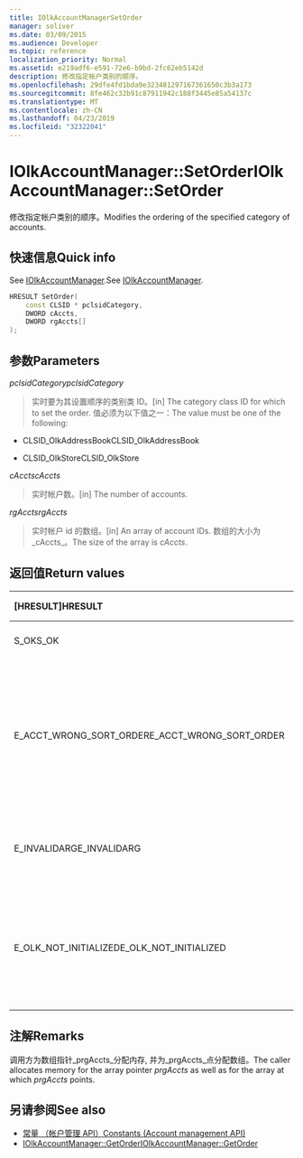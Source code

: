 ```yaml
---
title: IOlkAccountManagerSetOrder
manager: soliver
ms.date: 03/09/2015
ms.audience: Developer
ms.topic: reference
localization_priority: Normal
ms.assetid: e219adf6-e591-72e6-b9bd-2fc62eb5142d
description: 修改指定帐户类别的顺序。
ms.openlocfilehash: 29dfe4fd1bda9e323481297167361650c3b3a173
ms.sourcegitcommit: 8fe462c32b91c87911942c188f3445e85a54137c
ms.translationtype: MT
ms.contentlocale: zh-CN
ms.lasthandoff: 04/23/2019
ms.locfileid: "32322041"
---
```

# <a name="iolkaccountmanagersetorder"></a><span data-ttu-id="81307-103">IOlkAccountManager::SetOrder</span><span class="sxs-lookup"><span data-stu-id="81307-103">IOlkAccountManager::SetOrder</span></span>

<span data-ttu-id="81307-104">修改指定帐户类别的顺序。</span><span class="sxs-lookup"><span data-stu-id="81307-104">Modifies the ordering of the specified category of accounts.</span></span>
  
## <a name="quick-info"></a><span data-ttu-id="81307-105">快速信息</span><span class="sxs-lookup"><span data-stu-id="81307-105">Quick info</span></span>

<span data-ttu-id="81307-106">See [IOlkAccountManager](iolkaccountmanager.md).</span><span class="sxs-lookup"><span data-stu-id="81307-106">See [IOlkAccountManager](iolkaccountmanager.md).</span></span>
  
```cpp
HRESULT SetOrder(
    const CLSID * pclsidCategory,
    DWORD cAccts,
    DWORD rgAccts[]
);

```

## <a name="parameters"></a><span data-ttu-id="81307-107">参数</span><span class="sxs-lookup"><span data-stu-id="81307-107">Parameters</span></span>

<span data-ttu-id="81307-108">_pclsidCategory_</span><span class="sxs-lookup"><span data-stu-id="81307-108">_pclsidCategory_</span></span>
  
> <span data-ttu-id="81307-109">实时要为其设置顺序的类别类 ID。</span><span class="sxs-lookup"><span data-stu-id="81307-109">[in] The category class ID for which to set the order.</span></span> <span data-ttu-id="81307-110">值必须为以下值之一：</span><span class="sxs-lookup"><span data-stu-id="81307-110">The value must be one of the following:</span></span>
    
   - <span data-ttu-id="81307-111">CLSID_OlkAddressBook</span><span class="sxs-lookup"><span data-stu-id="81307-111">CLSID_OlkAddressBook</span></span>
    
   - <span data-ttu-id="81307-112">CLSID_OlkStore</span><span class="sxs-lookup"><span data-stu-id="81307-112">CLSID_OlkStore</span></span>
    
<span data-ttu-id="81307-113">_cAccts_</span><span class="sxs-lookup"><span data-stu-id="81307-113">_cAccts_</span></span>
  
> <span data-ttu-id="81307-114">实时帐户数。</span><span class="sxs-lookup"><span data-stu-id="81307-114">[in] The number of accounts.</span></span>
    
<span data-ttu-id="81307-115">_rgAccts_</span><span class="sxs-lookup"><span data-stu-id="81307-115">_rgAccts_</span></span>
  
> <span data-ttu-id="81307-116">实时帐户 id 的数组。</span><span class="sxs-lookup"><span data-stu-id="81307-116">[in] An array of account IDs.</span></span> <span data-ttu-id="81307-117">数组的大小为_cAccts_。</span><span class="sxs-lookup"><span data-stu-id="81307-117">The size of the array is  _cAccts_.</span></span>
    
## <a name="return-values"></a><span data-ttu-id="81307-118">返回值</span><span class="sxs-lookup"><span data-stu-id="81307-118">Return values</span></span>

|<span data-ttu-id="81307-119">**[HRESULT]**</span><span class="sxs-lookup"><span data-stu-id="81307-119">**HRESULT**</span></span>|<span data-ttu-id="81307-120">**说明**</span><span class="sxs-lookup"><span data-stu-id="81307-120">**Description**</span></span>|
|:-----|:-----|
|<span data-ttu-id="81307-121">S_OK</span><span class="sxs-lookup"><span data-stu-id="81307-121">S_OK</span></span>  <br/> |<span data-ttu-id="81307-122">调用成功。</span><span class="sxs-lookup"><span data-stu-id="81307-122">The call succeeded.</span></span>  <br/> |
|<span data-ttu-id="81307-123">E_ACCT_WRONG_SORT_ORDER</span><span class="sxs-lookup"><span data-stu-id="81307-123">E_ACCT_WRONG_SORT_ORDER</span></span>  <br/> |<span data-ttu-id="81307-124">新的排序顺序与旧的排序顺序具有不同的帐户数。</span><span class="sxs-lookup"><span data-stu-id="81307-124">The new sort order has a different number of accounts than the old sort order.</span></span>  <br/> |
|<span data-ttu-id="81307-125">E_INVALIDARG</span><span class="sxs-lookup"><span data-stu-id="81307-125">E_INVALIDARG</span></span>  <br/> |<span data-ttu-id="81307-126">一个或多个参数无效。</span><span class="sxs-lookup"><span data-stu-id="81307-126">One or more arguments are invalid.</span></span>  <br/> |
|<span data-ttu-id="81307-127">E_OLK_NOT_INITIALIZED</span><span class="sxs-lookup"><span data-stu-id="81307-127">E_OLK_NOT_INITIALIZED</span></span>  <br/> |<span data-ttu-id="81307-128">帐户管理器已初始化，不能使用。</span><span class="sxs-lookup"><span data-stu-id="81307-128">The account manager has not been initialized for use.</span></span>  <br/> |
   
## <a name="remarks"></a><span data-ttu-id="81307-129">注解</span><span class="sxs-lookup"><span data-stu-id="81307-129">Remarks</span></span>

<span data-ttu-id="81307-130">调用方为数组指针_prgAccts_分配内存, 并为_prgAccts_点分配数组。</span><span class="sxs-lookup"><span data-stu-id="81307-130">The caller allocates memory for the array pointer  _prgAccts_ as well as for the array at which  _prgAccts_ points.</span></span> 
  
## <a name="see-also"></a><span data-ttu-id="81307-131">另请参阅</span><span class="sxs-lookup"><span data-stu-id="81307-131">See also</span></span>

- [<span data-ttu-id="81307-132">常量 （帐户管理 API）</span><span class="sxs-lookup"><span data-stu-id="81307-132">Constants (Account management API)</span></span>](constants-account-management-api.md)  
- [<span data-ttu-id="81307-133">IOlkAccountManager::GetOrder</span><span class="sxs-lookup"><span data-stu-id="81307-133">IOlkAccountManager::GetOrder</span></span>](iolkaccountmanager-getorder.md)

